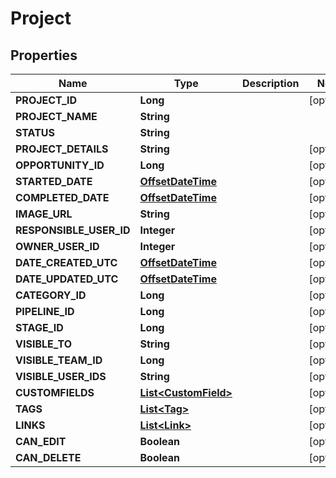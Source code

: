 
# Project

## Properties
Name | Type | Description | Notes
------------ | ------------- | ------------- | -------------
**PROJECT_ID** | **Long** |  |  [optional]
**PROJECT_NAME** | **String** |  | 
**STATUS** | **String** |  | 
**PROJECT_DETAILS** | **String** |  |  [optional]
**OPPORTUNITY_ID** | **Long** |  |  [optional]
**STARTED_DATE** | [**OffsetDateTime**](OffsetDateTime.md) |  |  [optional]
**COMPLETED_DATE** | [**OffsetDateTime**](OffsetDateTime.md) |  |  [optional]
**IMAGE_URL** | **String** |  |  [optional]
**RESPONSIBLE_USER_ID** | **Integer** |  |  [optional]
**OWNER_USER_ID** | **Integer** |  |  [optional]
**DATE_CREATED_UTC** | [**OffsetDateTime**](OffsetDateTime.md) |  |  [optional]
**DATE_UPDATED_UTC** | [**OffsetDateTime**](OffsetDateTime.md) |  |  [optional]
**CATEGORY_ID** | **Long** |  |  [optional]
**PIPELINE_ID** | **Long** |  |  [optional]
**STAGE_ID** | **Long** |  |  [optional]
**VISIBLE_TO** | **String** |  |  [optional]
**VISIBLE_TEAM_ID** | **Long** |  |  [optional]
**VISIBLE_USER_IDS** | **String** |  |  [optional]
**CUSTOMFIELDS** | [**List&lt;CustomField&gt;**](CustomField.md) |  |  [optional]
**TAGS** | [**List&lt;Tag&gt;**](Tag.md) |  |  [optional]
**LINKS** | [**List&lt;Link&gt;**](Link.md) |  |  [optional]
**CAN_EDIT** | **Boolean** |  |  [optional]
**CAN_DELETE** | **Boolean** |  |  [optional]



